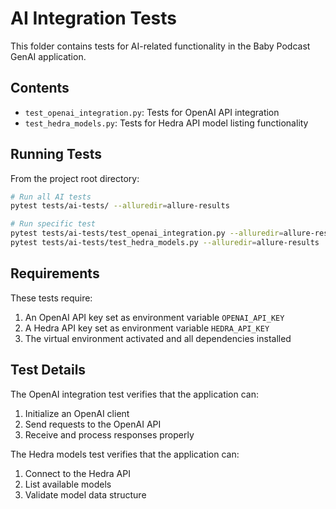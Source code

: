 # AI Integration Tests

This folder contains tests for AI-related functionality in the Baby Podcast GenAI application.

## Contents

- `test_openai_integration.py`: Tests for OpenAI API integration
- `test_hedra_models.py`: Tests for Hedra API model listing functionality

## Running Tests

From the project root directory:

```bash
# Run all AI tests
pytest tests/ai-tests/ --alluredir=allure-results

# Run specific test
pytest tests/ai-tests/test_openai_integration.py --alluredir=allure-results
pytest tests/ai-tests/test_hedra_models.py --alluredir=allure-results
```

## Requirements

These tests require:
1. An OpenAI API key set as environment variable `OPENAI_API_KEY`
2. A Hedra API key set as environment variable `HEDRA_API_KEY`
3. The virtual environment activated and all dependencies installed

## Test Details

The OpenAI integration test verifies that the application can:
1. Initialize an OpenAI client
2. Send requests to the OpenAI API
3. Receive and process responses properly

The Hedra models test verifies that the application can:
1. Connect to the Hedra API
2. List available models
3. Validate model data structure 